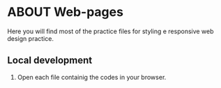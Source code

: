 #  ABOUT Web-pages

Here you will find most of the practice files for styling e responsive web design practice.

## Local development
1. Open each file containig the codes in your browser.